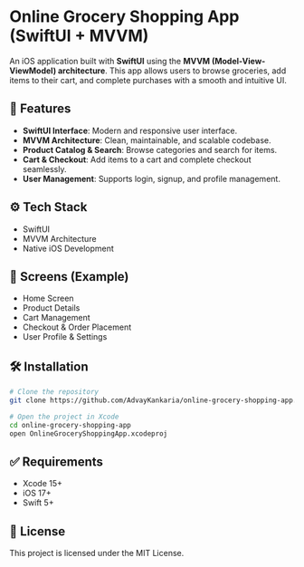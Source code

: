 # Online Grocery Shopping App (SwiftUI + MVVM)

An iOS application built with **SwiftUI** using the **MVVM (Model-View-ViewModel) architecture**. This app allows users to browse groceries, add items to their cart, and complete purchases with a smooth and intuitive UI.  

## 🚀 Features
- **SwiftUI Interface**: Modern and responsive user interface.  
- **MVVM Architecture**: Clean, maintainable, and scalable codebase.  
- **Product Catalog & Search**: Browse categories and search for items.  
- **Cart & Checkout**: Add items to a cart and complete checkout seamlessly.  
- **User Management**: Supports login, signup, and profile management.  

## ⚙️ Tech Stack
- SwiftUI  
- MVVM Architecture  
- Native iOS Development  

## 📱 Screens (Example)
- Home Screen  
- Product Details  
- Cart Management  
- Checkout & Order Placement  
- User Profile & Settings  

## 🛠 Installation
```bash
# Clone the repository
git clone https://github.com/AdvayKankaria/online-grocery-shopping-app.git

# Open the project in Xcode
cd online-grocery-shopping-app
open OnlineGroceryShoppingApp.xcodeproj
```

## ✅ Requirements
- Xcode 15+  
- iOS 17+  
- Swift 5+  

## 📄 License
This project is licensed under the MIT License.
